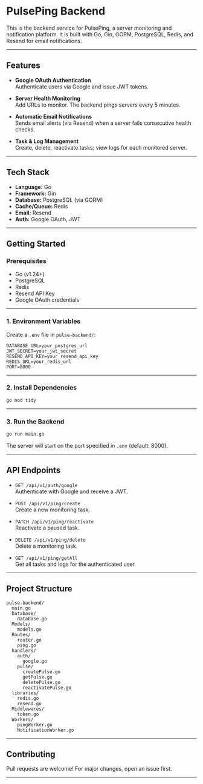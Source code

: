 # PulsePing Backend

This is the backend service for PulsePing, a server monitoring and notification platform. It is built with Go, Gin, GORM, PostgreSQL, Redis, and Resend for email notifications.

---

## Features

- **Google OAuth Authentication**  
  Authenticate users via Google and issue JWT tokens.

- **Server Health Monitoring**  
  Add URLs to monitor. The backend pings servers every 5 minutes.

- **Automatic Email Notifications**  
  Sends email alerts (via Resend) when a server fails consecutive health checks.

- **Task & Log Management**  
  Create, delete, reactivate tasks; view logs for each monitored server.

---

## Tech Stack

- **Language:** Go
- **Framework:** Gin
- **Database:** PostgreSQL (via GORM)
- **Cache/Queue:** Redis
- **Email:** Resend
- **Auth:** Google OAuth, JWT

---

## Getting Started

### Prerequisites

- Go (v1.24+)
- PostgreSQL
- Redis
- Resend API Key
- Google OAuth credentials

---

### 1. Environment Variables

Create a `.env` file in `pulse-backend/`:

```
DATABASE_URL=your_postgres_url
JWT_SECRET=your_jwt_secret
RESEND_API_KEY=your_resend_api_key
REDIS_URL=your_redis_url
PORT=8000
```

---

### 2. Install Dependencies

```sh
go mod tidy
```

---

### 3. Run the Backend

```sh
go run main.go
```

The server will start on the port specified in `.env` (default: 8000).

---

## API Endpoints

- `GET /api/v1/auth/google`  
  Authenticate with Google and receive a JWT.

- `POST /api/v1/ping/create`  
  Create a new monitoring task.

- `PATCH /api/v1/ping/reactivate`  
  Reactivate a paused task.

- `DELETE /api/v1/ping/delete`  
  Delete a monitoring task.

- `GET /api/v1/ping/getAll`  
  Get all tasks and logs for the authenticated user.

---

## Project Structure

```
pulse-backend/
  main.go
  Database/
    database.go
  Models/
    models.go
  Routes/
    router.go
    ping.go
  handlers/
    auth/
      google.go
    pulse/
      createPulse.go
      getPulse.go
      deletePulse.go
      reactivatePulse.go
  libraries/
    redis.go
    resend.go
  Middlewares/
    token.go
  Workers/
    pingWorker.go
    NotificationWorker.go
```

---

## Contributing

Pull requests are welcome! For major changes, open an issue first.

---
